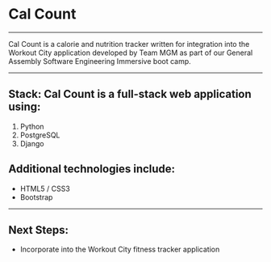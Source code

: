 # Cal Count

***

Cal Count is a calorie and nutrition tracker written for integration into the Workout City application developed by Team MGM as part of our General Assembly Software Engineering Immersive boot camp.

***



## Stack: Cal Count is a full-stack web application using:

1. Python
2. PostgreSQL
3. Django

## Additional technologies include:

* HTML5 / CSS3
* Bootstrap

***

## Next Steps:

* Incorporate into the Workout City fitness tracker application

